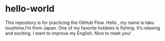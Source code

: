 # hello-world
This repository is for practicing the GitHub Flow.
Hello , my name is taku tsushima.I’m from Japan. One of my favorite hobbies is fishing. It’s relaxing and exciting. I want to improve my English. Nice to meet you!
